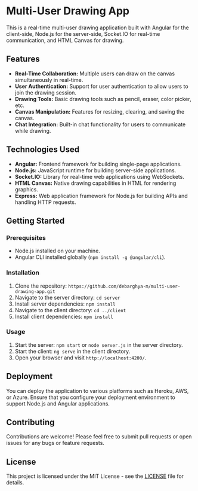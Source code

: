 # Multi-User Drawing App

This is a real-time multi-user drawing application built with Angular for the client-side, Node.js for the server-side, Socket.IO for real-time communication, and HTML Canvas for drawing.

## Features

- **Real-Time Collaboration:** Multiple users can draw on the canvas simultaneously in real-time.
- **User Authentication:** Support for user authentication to allow users to join the drawing session.
- **Drawing Tools:** Basic drawing tools such as pencil, eraser, color picker, etc.
- **Canvas Manipulation:** Features for resizing, clearing, and saving the canvas.
- **Chat Integration:** Built-in chat functionality for users to communicate while drawing.

## Technologies Used

- **Angular:** Frontend framework for building single-page applications.
- **Node.js:** JavaScript runtime for building server-side applications.
- **Socket.IO:** Library for real-time web applications using WebSockets.
- **HTML Canvas:** Native drawing capabilities in HTML for rendering graphics.
- **Express:** Web application framework for Node.js for building APIs and handling HTTP requests.

## Getting Started

### Prerequisites

- Node.js installed on your machine.
- Angular CLI installed globally (`npm install -g @angular/cli`).

### Installation

1. Clone the repository: `https://github.com/debarghya-m/multi-user-drawing-app.git`
2. Navigate to the server directory: `cd server`
3. Install server dependencies: `npm install`
4. Navigate to the client directory: `cd ../client`
5. Install client dependencies: `npm install`

### Usage

1. Start the server: `npm start` or `node server.js` in the server directory.
2. Start the client: `ng serve` in the client directory.
3. Open your browser and visit `http://localhost:4200/`.

## Deployment

You can deploy the application to various platforms such as Heroku, AWS, or Azure. Ensure that you configure your deployment environment to support Node.js and Angular applications.

## Contributing

Contributions are welcome! Please feel free to submit pull requests or open issues for any bugs or feature requests.

## License

This project is licensed under the MIT License - see the [LICENSE](LICENSE) file for details.
